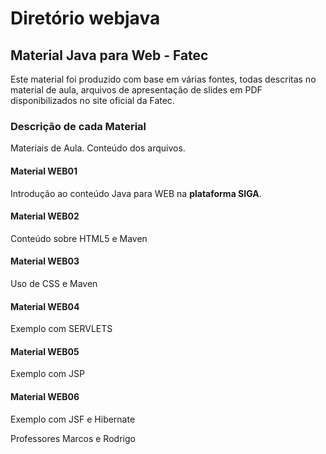 # Diretório webjava
## Material Java para Web - Fatec
Este material foi produzido com base em várias fontes, todas descritas no material de aula, arquivos de apresentação de slides em PDF disponibilizados no site oficial da Fatec.

### Descrição de cada Material

Materiais de Aula. Conteúdo dos arquivos.

#### Material WEB01

Introdução ao conteúdo Java para WEB na **plataforma SIGA**.

#### Material WEB02

Conteúdo sobre HTML5 e Maven

#### Material WEB03

Uso de CSS e Maven

#### Material WEB04

Exemplo com SERVLETS

#### Material WEB05

Exemplo com JSP

#### Material WEB06

Exemplo com JSF e Hibernate

Professores Marcos e Rodrigo
